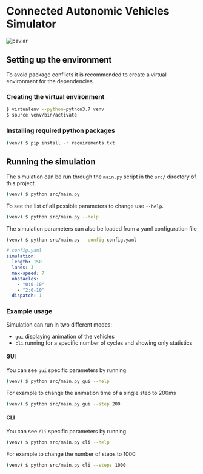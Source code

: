 # Connected Autonomic Vehicles Simulator
![caviar](https://github.com/earlgreyz/caviar/workflows/caviar/badge.svg?branch=master)

## Setting up the environment

To avoid package conflicts it is recommended to create a virtual environment
for the dependencies.

### Creating the virtual environment
```sh
$ virtualenv --python=python3.7 venv
$ source venv/bin/activate
```

### Installing required python packages
```sh
(venv) $ pip install -r requirements.txt
```

## Running the simulation
The simulation can be run through the `main.py` script in the
`src/` directory of this project.
```sh
(venv) $ python src/main.py
```

To see the list of all possible parameters to change use `--help`.
```sh
(venv) $ python src/main.py --help
```

The simulation parameters can also be loaded from a yaml configuration file
```sh
(venv) $ python src/main.py --config config.yaml
```

```yaml
# config.yaml
simulation:
  length: 150
  lanes: 3
  max-speed: 7
  obstacles:
    - "0:0-10"
    - "2:0-10"
  dispatch: 1
```

### Example usage
Simulation can run in two different modes:
* `gui` displaying animation of the vehicles
* `cli` running for a specific number of cycles and showing only statistics

#### GUI
You can see `gui` specific parameters by running
```sh
(venv) $ python src/main.py gui --help
```

For example to change the animation time of a single step to 200ms
```sh
(venv) $ python src/main.py gui --step 200
```

#### CLI
You can see `cli` specific parameters by running
```sh
(venv) $ python src/main.py cli --help
```

For example to change the number of steps to 1000
```sh
(venv) $ python src/main.py cli --steps 1000
```
